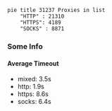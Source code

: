 
```mermaid
pie title 31237 Proxies in list
    "HTTP" : 21310
    "HTTPS": 4189
    "SOCKS" : 8871
```

### Some Info
#### Average Timeout

- mixed: 3.5s
- http: 1.9s
- https: 8.6s
- socks: 6.4s